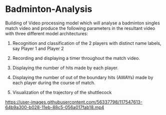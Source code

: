 # Badminton-Analysis



Building of Video processing model which will analyse a badminton singles match video and produce the following parameters in the resultant video with three different model architectures:

1. Recognition and classification of the 2 players with distinct name labels, say Player 1 and Player 2

2. Recording and displaying a timer throughout the match video.

3. Displaying the number of hits made by each player.

4. Displaying the number of out of the boundary hits (AWAYs) made by each player during the course of match.

5. Visualization of the trajectory of the shuttlecock

https://user-images.githubusercontent.com/56337798/117547613-64b9a300-b028-11eb-88c5-056a017fab18.mp4
